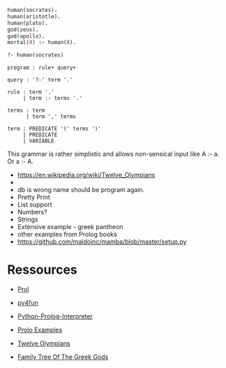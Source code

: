 ```prolog
human(socrates).
human(aristotle).
human(plato).
god(zeus).
god(apollo).
mortal(X) :- human(X).

?- human(socrates)
```

```bnf
program : rule+ query+

query : '?-' term '.'

rule : term '.'
     | term :- terms '.'

terms : term
      | term ',' terms

term : PREDICATE '(' terms ')'
     | PREDICATE
     | VARIABLE
```

This grammar is rather simplistic and allows non-sensical input like A :- a. Or a :- A.

* https://en.wikipedia.org/wiki/Twelve_Olympians
* 
* db is wrong name should be program again.
* Pretty Print
* List support
* Numbers?
* Strings
* Extensive example - greek pantheon
* other examples from Prolog books
* https://github.com/maldoinc/mamba/blob/master/setup.py

# Ressources

* [Prol](https://gist.github.com/brunokim/0a737a8642b756a5d0dcc3a07ec1ef81)
* [py4fun](http://www.openbookproject.net/py4fun/)
* [Python-Prolog-Interpreter](https://github.com/photonlines/Python-Prolog-Interpreter)
* [Prolo Examples](http://www.cs.toronto.edu/~sheila/384/w11/simple-prolog-examples.html)

* [Twelve Olympians](https://en.wikipedia.org/wiki/Twelve_Olympians)
* [Family Tree Of The Greek Gods](https://en.wikipedia.org/wiki/Family_tree_of_the_Greek_gods)